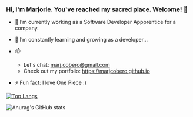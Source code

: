 ### Hi, I'm Marjorie. You've reached my sacred place. Welcome! 👋


- 🔭 I’m currently working as a Software Developer Appprentice for a company.

- 🌱 I’m constantly learning and growing as a developer...
 
- 📫 
  * Let's chat: marj.cobero@gmail.com  
  * Check out my portfolio: https://marjcobero.github.io

- ⚡ Fun fact:
  I love One Piece :)
  
  
[![Top Langs](https://github-readme-stats.vercel.app/api/top-langs/?username=marjcobero&layout=compact)](https://github.com/marjcobero/github-readme-stats)
  
![Anurag's GitHub stats](https://github-readme-stats.vercel.app/api?username=marjcobero&show_icons=true&theme=tokyonight)
  
<!--
**marjcobero/marjcobero** is a ✨ _special_ ✨ repository because its `README.md` (this file) appears on your GitHub profile.

Here are some ideas to get you started:

- 🔭 I’m currently working on 
  * #100DaysofCode with Python 

- 🌱 I’m currently learning
  * Full-Stack Web Development with React Specialization on Coursera
  * Data Structures and Algorithms Specialization on Coursera 
 
- 📫 How to reach me:
  feel free to email me cobero.marjorie@gmail.com 
  or 
  check out my portfolio https://marjcobero.github.io

- ⚡ Fun fact:
  I love One Piece :)
-->
